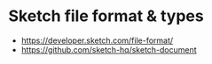 # Sketch file format & types

- https://developer.sketch.com/file-format/
- https://github.com/sketch-hq/sketch-document
